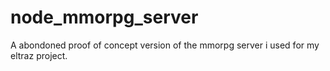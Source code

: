 # node_mmorpg_server
A abondoned proof of concept version of the mmorpg server i used for my eltraz project.
